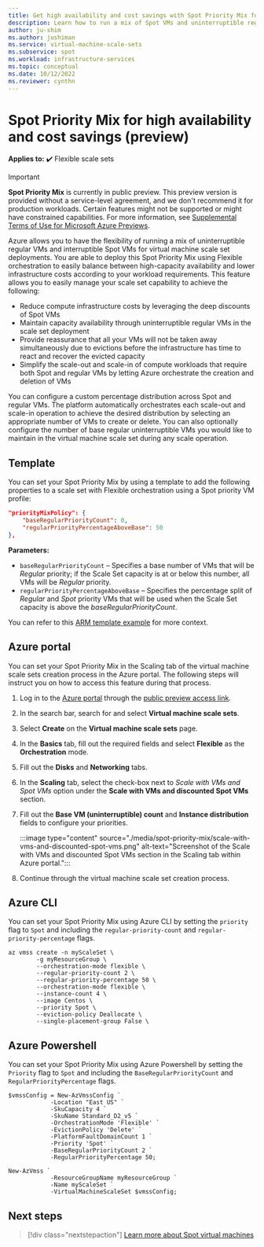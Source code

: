 ```yaml
---
title: Get high availability and cost savings with Spot Priority Mix for Virtual Machine Scale Sets
description: Learn how to run a mix of Spot VMs and uninterruptible regular VMs for Virtual Machine Scale Sets to achieve high availability and cost savings.
author: ju-shim
ms.author: jushiman
ms.service: virtual-machine-scale-sets
ms.subservice: spot
ms.workload: infrastructure-services
ms.topic: conceptual
ms.date: 10/12/2022
ms.reviewer: cynthn
---
```


# Spot Priority Mix for high availability and cost savings (preview)

**Applies to:** :heavy_check_mark: Flexible scale sets 

> [!IMPORTANT]
> **Spot Priority Mix** is currently in public preview.
> This preview version is provided without a service-level agreement, and we don't recommend it for production workloads. Certain features might not be supported or might have constrained capabilities. 
> For more information, see [Supplemental Terms of Use for Microsoft Azure Previews](https://azure.microsoft.com/support/legal/preview-supplemental-terms/).

Azure allows you to have the flexibility of running a mix of uninterruptible regular VMs and interruptible Spot VMs for virtual machine scale set deployments. You are able to deploy this Spot Priority Mix using Flexible orchestration to easily balance between high-capacity availability and lower infrastructure costs according to your workload requirements. This feature allows you to easily manage your scale set capability to achieve the following:

- Reduce compute infrastructure costs by leveraging the deep discounts of Spot VMs
- Maintain capacity availability through uninterruptible regular VMs in the scale set deployment
- Provide reassurance that all your VMs will not be taken away simultaneously due to evictions before the infrastructure has time to react and recover the evicted capacity
- Simplify the scale-out and scale-in of compute workloads that require both Spot and regular VMs by letting Azure orchestrate the creation and deletion of VMs

You can configure a custom percentage distribution across Spot and regular VMs. The platform automatically orchestrates each scale-out and scale-in operation to achieve the desired distribution by selecting an appropriate number of VMs to create or delete. You can also optionally configure the number of base regular uninterruptible VMs you would like to maintain in the virtual machine scale set during any scale operation.

## Template

You can set your Spot Priority Mix by using a template to add the following properties to a scale set with Flexible orchestration using a Spot priority VM profile:

```json
"priorityMixPolicy": {
    "baseRegularPriorityCount": 0,
    "regularPriorityPercentageAboveBase": 50
},
```

**Parameters:**
- `baseRegularPriorityCount` – Specifies a base number of VMs that will be *Regular* priority; if the Scale Set capacity is at or below this number, all VMs will be *Regular* priority.
- `regularPriorityPercentageAboveBase` – Specifies the percentage split of *Regular* and *Spot* priority VMs that will be used when the Scale Set capacity is above the *baseRegularPriorityCount*.

You can refer to this [ARM template example](https://paste.microsoft.com/f84d2f83-f6bf-4d24-aa03-175b0c43da32) for more context.

## Azure portal 

You can set your Spot Priority Mix in the Scaling tab of the virtual machine scale sets creation process in the Azure portal. The following steps will instruct you on how to access this feature during that process. 

1. Log in to the [Azure portal](https://portal.azure.com) through the [public preview access link](https://aka.ms/SpotMix).
1. In the search bar, search for and select **Virtual machine scale sets**.
1. Select **Create** on the **Virtual machine scale sets** page.
1. In the **Basics** tab, fill out the required fields and select **Flexible** as the **Orchestration** mode.
1. Fill out the **Disks** and **Networking** tabs.
1. In the **Scaling** tab, select the check-box next to *Scale with VMs and Spot VMs* option under the **Scale with VMs and discounted Spot VMs** section.
1. Fill out the **Base VM (uninterruptible) count** and **Instance distribution** fields to configure your priorities.

    :::image type="content" source="./media/spot-priority-mix/scale-with-vms-and-discounted-spot-vms.png" alt-text="Screenshot of the Scale with VMs and discounted Spot VMs section in the Scaling tab within Azure portal.":::

1. Continue through the virtual machine scale set creation process. 

## Azure CLI

You can set your Spot Priority Mix using Azure CLI by setting the `priority` flag to `Spot` and including the `regular-priority-count` and `regular-priority-percentage` flags.  

```azurecli
az vmss create -n myScaleSet \
		-g myResourceGroup \
		--orchestration-mode flexible \
		--regular-priority-count 2 \
		--regular-priority-percentage 50 \
		--orchestration-mode flexible \
		--instance-count 4 \
		--image Centos \
		--priority Spot \
		--eviction-policy Deallocate \
		--single-placement-group False \
```

## Azure Powershell

You can set your Spot Priority Mix using Azure Powershell by setting the `Priority` flag to `Spot` and including the `BaseRegularPriorityCount` and `RegularPriorityPercentage` flags.  

```azurepowershell
$vmssConfig = New-AzVmssConfig `
            -Location "East US" `
            -SkuCapacity 4 `
            -SkuName Standard_D2_v5 `
            -OrchestrationMode 'Flexible' `
            -EvictionPolicy 'Delete' `
            -PlatformFaultDomainCount 1 `
            -Priority 'Spot' `
            -BaseRegularPriorityCount 2 `
            -RegularPriorityPercentage 50;

New-AzVmss `
            -ResourceGroupName myResourceGroup `
            -Name myScaleSet `
            -VirtualMachineScaleSet $vmssConfig;

```

## Next steps

> [!div class="nextstepaction"]
> [Learn more about Spot virtual machines](../virtual-machines/spot-vms.md)
